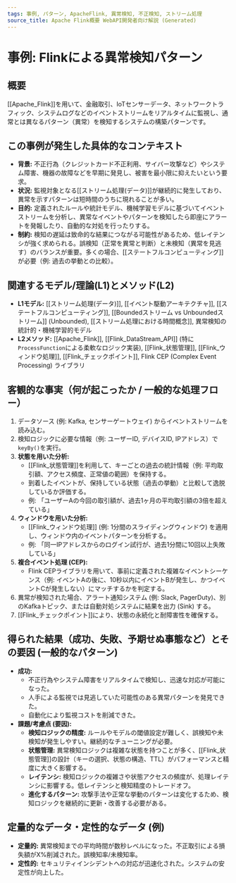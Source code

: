 ```yaml
---
tags: 事例, パターン, ApacheFlink, 異常検知, 不正検知, ストリーム処理
source_title: Apache Flink概要 WebAPI開発者向け解説 (Generated)
---
```


# 事例: Flinkによる異常検知パターン

## 概要
[[Apache_Flink]]を用いて、金融取引、IoTセンサーデータ、ネットワークトラフィック、システムログなどのイベントストリームをリアルタイムに監視し、通常とは異なるパターン（異常）を検知するシステムの構築パターンです。

## この事例が発生した具体的なコンテキスト
* **背景:** 不正行為（クレジットカード不正利用、サイバー攻撃など）やシステム障害、機器の故障などを早期に発見し、被害を最小限に抑えたいという要求。
* **状況:** 監視対象となる[[ストリーム処理(データ)]]が継続的に発生しており、異常を示すパターンは短時間のうちに現れることが多い。
* **目的:** 定義されたルールや統計モデル、機械学習モデルに基づいてイベントストリームを分析し、異常なイベントやパターンを検知したら即座にアラートを発報したり、自動的な対処を行ったりする。
* **制約:** 検知の遅延は致命的な結果につながる可能性があるため、低レイテンシが強く求められる。誤検知（正常を異常と判断）と未検知（異常を見逃す）のバランスが重要。多くの場合、[[ステートフルコンピューティング]]が必要（例: 過去の挙動との比較）。

## 関連するモデル/理論(L1)とメソッド(L2)
* **L1モデル:** [[ストリーム処理(データ)]], [[イベント駆動アーキテクチャ]], [[ステートフルコンピューティング]], [[Boundedストリーム vs Unboundedストリーム]] (Unbounded), [[ストリーム処理における時間概念]], 異常検知の統計的・機械学習的モデル
* **L2メソッド:** [[Apache_Flink]], [[Flink_DataStream_API]] (特に`ProcessFunction`による柔軟なロジック実装), [[Flink_状態管理]], [[Flink_ウィンドウ処理]], [[Flink_チェックポイント]], Flink CEP (Complex Event Processing) ライブラリ

## 客観的な事実（何が起こったか / 一般的な処理フロー）
1.  データソース (例: Kafka, センサーゲートウェイ) からイベントストリームを読み込む。
2.  検知ロジックに必要な情報（例: ユーザーID, デバイスID, IPアドレス）で`keyBy()`を実行。
3.  **状態を用いた分析:**
    * [[Flink_状態管理]]を利用して、キーごとの過去の統計情報（例: 平均取引額、アクセス頻度、正常値の範囲）を保持する。
    * 到着したイベントが、保持している状態（過去の挙動）と比較して逸脱しているか評価する。
    * 例: 「ユーザーAの今回の取引額が、過去1ヶ月の平均取引額の3倍を超えている」
4.  **ウィンドウを用いた分析:**
    * [[Flink_ウィンドウ処理]] (例: 1分間のスライディングウィンドウ) を適用し、ウィンドウ内のイベントパターンを分析する。
    * 例: 「同一IPアドレスからのログイン試行が、過去1分間に10回以上失敗している」
5.  **複合イベント処理 (CEP):**
    * Flink CEPライブラリを用いて、事前に定義された複雑なイベントシーケンス（例: イベントAの後に、10秒以内にイベントBが発生し、かつイベントCが発生しない）にマッチするかを判定する。
6.  異常が検知された場合、アラート通知システム (例: Slack, PagerDuty)、別のKafkaトピック、または自動対処システムに結果を出力 (Sink) する。
7.  [[Flink_チェックポイント]]により、状態の永続化と耐障害性を確保する。

## 得られた結果（成功、失敗、予期せぬ事態など）とその要因 (一般的なパターン)
* **成功:**
    * 不正行為やシステム障害をリアルタイムで検知し、迅速な対応が可能になった。
    * 人手による監視では見逃していた可能性のある異常パターンを発見できた。
    * 自動化により監視コストを削減できた。
* **課題/考慮点 (要因):**
    * **検知ロジックの精度:** ルールやモデルの閾値設定が難しく、誤検知や未検知が発生しやすい。継続的なチューニングが必要。
    * **状態管理:** 異常検知ロジックは複雑な状態を持つことが多く、[[Flink_状態管理]]の設計（キーの選択、状態の構造、TTL）がパフォーマンスと精度に大きく影響する。
    * **レイテンシ:** 検知ロジックの複雑さや状態アクセスの頻度が、処理レイテンシに影響する。低レイテンシと検知精度のトレードオフ。
    * **進化するパターン:** 攻撃手法や正常な挙動のパターンは変化するため、検知ロジックを継続的に更新・改善する必要がある。

## 定量的なデータ・定性的なデータ (例)
* **定量的:** 異常検知までの平均時間が数秒レベルになった。不正取引による損失額がX%削減された。誤検知率/未検知率。
* **定性的:** セキュリティインシデントへの対応が迅速化された。システムの安定性が向上した。